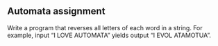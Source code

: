 ## Automata assignment

Write a program that reverses all letters of each word in a string. For example, input “I LOVE AUTOMATA” yields output “I EVOL ATAMOTUA”.

